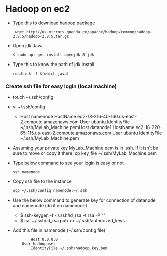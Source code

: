 #       Hadoop on ec2

*  Type this to download hadoop package
        
        wget http://us.mirrors.quenda.co/apache/hadoop/common/hadoop-2.8.5/hadoop-2.8.5.tar.gz
*   Open jdk Java

        $ sudo apt-get install openjdk-8-jdk
*   Type this to know the path of jdk install

        readlink -f $(which java)



### Create ssh file for easy login (local machine)

*   touch ~/.ssh/config
*   vi ~/.ssh/config
    *   Host namenode
  HostName ec2-18-216-40-160.us-east-2.compute.amazonaws.com
  User ubuntu
  IdentityFile ~/.ssh/MyLab_Machine.pemHost datanode1
  HostName ec2-18-220-65-115.us-east-2.compute.amazonaws.com
  User ubuntu
  IdentityFile ~/.ssh/MyLab_Machine.pem

*   Assuming your private key MyLab_Machine.pem is in .ssh. If it isn't be sure to move or copy it there: cp key_file ~/.ssh/MyLab_Machine.pem

*   Type below command to see your login is easy or not
    
        ssh namenode

*   Copy ssh file to the instance

        scp ~/.ssh/config namenode:~/.ssh

*   Use the below command to generate key for connection of datanode and namenode (do it on namenode)

    *   $ ssh-keygen -f ~/.ssh/id_rsa -t rsa -P ""
    *   $ cat ~/.ssh/id_rsa.pub >> ~/.ssh/authorized_keys

*   Add this file in namenode (~/.ssh/config file)

                Host 0.0.0.0
	        User hadoopuser
                IdentityFile ~/.ssh/hadoop_key.pem


